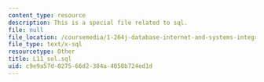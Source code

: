 ```yaml
---
content_type: resource
description: This is a special file related to sql.
file: null
file_location: /coursemedia/1-264j-database-internet-and-systems-integration-technologies-fall-2013/c9e9a57d027566d2304a4058b724ed1d_L11_sol.sql
file_type: text/x-sql
resourcetype: Other
title: L11_sol.sql
uid: c9e9a57d-0275-66d2-304a-4058b724ed1d
---
```

